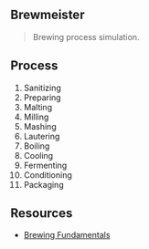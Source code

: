 Brewmeister
-----------
>Brewing process simulation.

Process
-------
1. Sanitizing
2. Preparing
3. Malting
4. Milling
5. Mashing
6. Lautering
6. Boiling
7. Cooling
8. Fermenting
9. Conditioning
10. Packaging

Resources
---------
* [Brewing Fundamentals](https://beerconnoisseur.com/articles/beer-101-fundamental-steps-brewing)